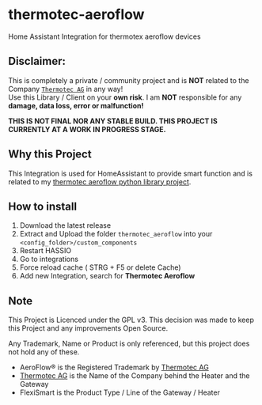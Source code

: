 # thermotec-aeroflow
Home Assistant Integration for thermotex aeroflow devices

## Disclaimer:
This is completely a private / community project and is __NOT__ related to the Company [`Thermotec AG`](https://thermotec.ag) in any way!<br>
Use this Library / Client on your __own risk__. I am __NOT__ responsible for any __damage, data loss, error or malfunction!__

**THIS IS NOT FINAL NOR ANY STABLE BUILD. THIS PROJECT IS CURRENTLY AT A WORK IN PROGRESS STAGE.**

## Why this Project
This Integration is used for HomeAssistant to provide smart function and is related to my [thermotec aeroflow python library project](https://github.com/KaiGrassnick/py-thermotec-aeroflow-flexismart). 


## How to install

1. Download the latest release
2. Extract and Upload the folder `thermotec_aeroflow` into your `<config_folder>/custom_components`
3. Restart HASSIO
4. Go to integrations
5. Force reload cache ( STRG + F5 or delete Cache)
6. Add new Integration, search for __Thermotec Aeroflow__


## Note
This Project is Licenced under the GPL v3. This decision was made to keep this Project and any improvements Open Source.

Any Trademark, Name or Product is only referenced, but this project does not hold any of these.

- AeroFlow® is the Registered Trademark by [Thermotec AG](https://thermotec.ag)
- [Thermotec AG](https://thermotec.ag) is the Name of the Company behind the Heater and the Gateway
- FlexiSmart is the Product Type / Line of the Gateway / Heater